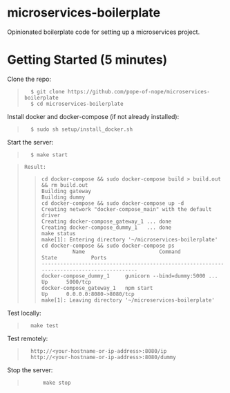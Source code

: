 # microservices-boilerplate
Opinionated boilerplate code for setting up a microservices project.

# Getting Started (5 minutes)
Clone the repo:
> 		$ git clone https://github.com/pope-of-nope/microservices-boilerplate
> 		$ cd microservices-boilerplate

Install docker and docker-compose (if not already installed):
> 		$ sudo sh setup/install_docker.sh

Start the server:
>   	$ make start

>     Result:
>>     cd docker-compose && sudo docker-compose build > build.out && rm build.out
>>     Building gateway
>>     Building dummy
>>     cd docker-compose && sudo docker-compose up -d
>>     Creating network "docker-compose_main" with the default driver
>>     Creating docker-compose_gateway_1 ... done
>>     Creating docker-compose_dummy_1   ... done
>>     make status
>>     make[1]: Entering directory '~/microservices-boilerplate'
>>     cd docker-compose && sudo docker-compose ps
>>               Name                        Command               State           Ports
>>     ------------------------------------------------------------------------------------------
>>     docker-compose_dummy_1     gunicorn --bind=dummy:5000 ...   Up      5000/tcp
>>     docker-compose_gateway_1   npm start                        Up      0.0.0.0:8080->8080/tcp
>>     make[1]: Leaving directory '~/microservices-boilerplate'

Test locally:
>   	make test

Test remotely:
>  		http://<your-hostname-or-ip-address>:8080/ip
>  		http://<your-hostname-or-ip-address>:8080/dummy

Stop the server:
>			make stop
